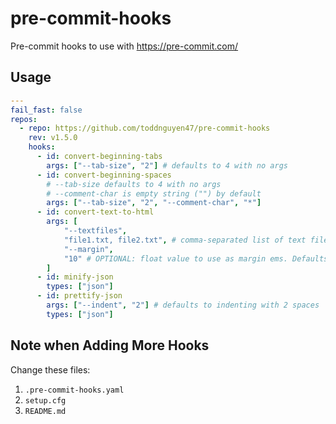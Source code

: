 # pre-commit-hooks

Pre-commit hooks to use with https://pre-commit.com/

## Usage

```yaml
---
fail_fast: false
repos:
  - repo: https://github.com/toddnguyen47/pre-commit-hooks
    rev: v1.5.0
    hooks:
      - id: convert-beginning-tabs
        args: ["--tab-size", "2"] # defaults to 4 with no args
      - id: convert-beginning-spaces
        # --tab-size defaults to 4 with no args
        # --comment-char is empty string ("") by default
        args: ["--tab-size", "2", "--comment-char", "*"]
      - id: convert-text-to-html
        args: [
            "--textfiles",
            "file1.txt, file2.txt", # comma-separated list of text files
            "--margin",
            "10" # OPTIONAL: float value to use as margin ems. Defaults to 10.
        ]
      - id: minify-json
        types: ["json"]
      - id: prettify-json
        args: ["--indent", "2"] # defaults to indenting with 2 spaces
        types: ["json"]
```

## Note when Adding More Hooks

Change these files:
1. `.pre-commit-hooks.yaml`
2. `setup.cfg`
3. `README.md`
